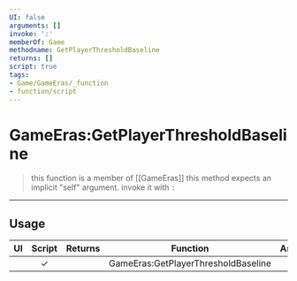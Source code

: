```yaml
---
UI: false
arguments: []
invoke: ':'
memberOf: Game
methodname: GetPlayerThresholdBaseline
returns: []
script: true
tags:
- Game/GameEras/_function
- function/script
---
```

# GameEras:GetPlayerThresholdBaseline
> this function is a member of [[GameEras]]
> this method expects an implicit "self" argument. invoke it with `:`
-----
## Usage
|  UI | Script | Returns | Function | Arguments |
|:---:|:------:|-------:|:--------:|:---------|
| |✓||GameEras:GetPlayerThresholdBaseline||
